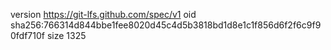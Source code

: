 version https://git-lfs.github.com/spec/v1
oid sha256:766314d844bbe1fee8020d45c4d5b3818bd1d8e1c1f856d6f2f6c9f90fdf710f
size 1325
